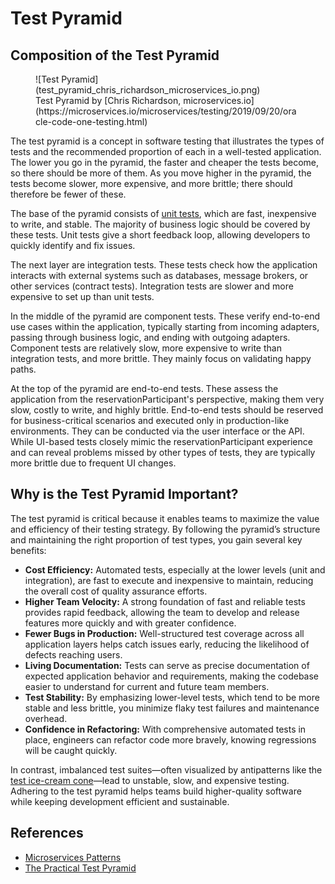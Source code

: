 # Test Pyramid

## Composition of the Test Pyramid

<figure markdown="span">
    ![Test Pyramid](test_pyramid_chris_richardson_microservices_io.png)
    <figcaption>Test Pyramid by [Chris Richardson, microservices.io](https://microservices.io/microservices/testing/2019/09/20/oracle-code-one-testing.html)</figcaption>
</figure>

The test pyramid is a concept in software testing that illustrates the types of tests and the recommended proportion of each in a well-tested application. The lower you go in the pyramid, the faster and cheaper the tests become, so there should be more of them. As you move higher in the pyramid, the tests become slower, more expensive, and more brittle; there should therefore be fewer of these.

The base of the pyramid consists of [unit tests](../unit/unit_tests.md), which are fast, inexpensive to write, and stable. The majority of business logic should be covered by these tests. Unit tests give a short feedback loop, allowing developers to quickly identify and fix issues.

The next layer are integration tests. These tests check how the application interacts with external systems such as databases, message brokers, or other services (contract tests). Integration tests are slower and more expensive to set up than unit tests.

In the middle of the pyramid are component tests. These verify end-to-end use cases within the application, typically starting from incoming adapters, passing through business logic, and ending with outgoing adapters. Component tests are relatively slow, more expensive to write than integration tests, and more brittle. They mainly focus on validating happy paths.

At the top of the pyramid are end-to-end tests. These assess the application from the reservationParticipant's perspective, making them very slow, costly to write, and highly brittle. End-to-end tests should be reserved for business-critical scenarios and executed only in production-like environments. They can be conducted via the user interface or the API. While UI-based tests closely mimic the reservationParticipant experience and can reveal problems missed by other types of tests, they are typically more brittle due to frequent UI changes.

## Why is the Test Pyramid Important?

The test pyramid is critical because it enables teams to maximize the value and efficiency of their testing strategy. By following the pyramid’s structure and maintaining the right proportion of test types, you gain several key benefits:

- **Cost Efficiency:** Automated tests, especially at the lower levels (unit and integration), are fast to execute and inexpensive to maintain, reducing the overall cost of quality assurance efforts.
- **Higher Team Velocity:** A strong foundation of fast and reliable tests provides rapid feedback, allowing the team to develop and release features more quickly and with greater confidence.
- **Fewer Bugs in Production:** Well-structured test coverage across all application layers helps catch issues early, reducing the likelihood of defects reaching users.
- **Living Documentation:** Tests can serve as precise documentation of expected application behavior and requirements, making the codebase easier to understand for current and future team members.
- **Test Stability:** By emphasizing lower-level tests, which tend to be more stable and less brittle, you minimize flaky test failures and maintenance overhead.
- **Confidence in Refactoring:** With comprehensive automated tests in place, engineers can refactor code more bravely, knowing regressions will be caught quickly.

In contrast, imbalanced test suites—often visualized by antipatterns like the [test ice-cream cone](https://bugbug.io/blog/software-testing/ice-cream-cone-anti-pattern/)—lead to unstable, slow, and expensive testing. Adhering to the test pyramid helps teams build higher-quality software while keeping development efficient and sustainable.

## References

- [Microservices Patterns](https://microservices.io/book)
- [The Practical Test Pyramid](https://martinfowler.com/articles/practical-test-pyramid.html)